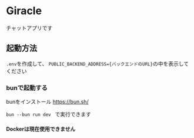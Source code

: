 # Giracle
チャットアプリです

## 起動方法

`.env`を作成して、
`PUBLIC_BACKEND_ADDRESS={バックエンドのURL}`の中を表示してください

### bunで起動する

bunをインストール
https://bun.sh/

`bun --bun run dev `
で実行できます


#### Dockerは現在使用できません
